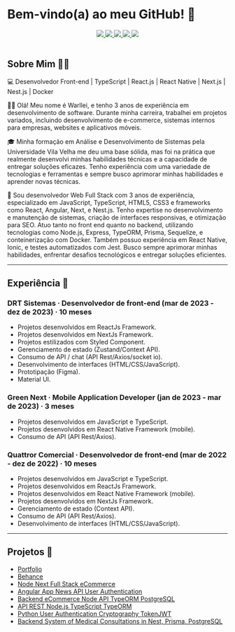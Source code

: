 # Bem-vindo(a) ao meu GitHub! 👋

<div align="center">
  <a href="https://api.whatsapp.com/send?phone=5527997964980&text=Meu%20Whatsapp" target="_blank">
    <img src="https://img.shields.io/badge/-WhatsApp-4B0082?style=for-the-badge&logo=whatsapp&logoColor=white">
  </a>
  <a href="https://www.instagram.com/warlleimartins/" target="_blank">
    <img src="https://img.shields.io/badge/-Instagram-4B0082?style=for-the-badge&logo=instagram&logoColor=white">
  </a>
  <a href="mailto:warlleimartinsdev@outlook.com" target="_blank">
    <img src="https://img.shields.io/badge/-Email-4B0082?style=for-the-badge&logo=microsoft-outlook&logoColor=white">
  </a>
  <a href="https://www.behance.net/warlleimartins" target="_blank">
    <img src="https://img.shields.io/badge/-Behance-4B0082?style=for-the-badge&logo=behance&logoColor=white">
  </a>
  <a href="https://www.linkedin.com/in/warllei-martins-823510153/" target="_blank">
    <img src="https://img.shields.io/badge/-LinkedIn-4B0082?style=for-the-badge&logo=linkedin&logoColor=white">
  </a>
</div>

<br/>

## Sobre Mim 🙋‍♂️

💻 Desenvolvedor Front-end | TypeScript | React.js | React Native | Next.js | Nest.js | Docker

👨‍💻 Olá! Meu nome é Warllei, e tenho 3 anos de experiência em desenvolvimento de software. Durante minha carreira, trabalhei em projetos variados, incluindo desenvolvimento de e-commerce, sistemas internos para empresas, websites e aplicativos móveis.

🎓 Minha formação em Análise e Desenvolvimento de Sistemas pela Universidade Vila Velha me deu uma base sólida, mas foi na prática que realmente desenvolvi minhas habilidades técnicas e a capacidade de entregar soluções eficazes. Tenho experiência com uma variedade de tecnologias e ferramentas e sempre busco aprimorar minhas habilidades e aprender novas técnicas.

🚀 Sou desenvolvedor Web Full Stack com 3 anos de experiência, especializado em JavaScript, TypeScript, HTML5, CSS3 e frameworks como React, Angular, Next, e Nest.js. Tenho expertise no desenvolvimento e manutenção de sistemas, criação de interfaces responsivas, e otimização para SEO. Atuo tanto no front end quanto no backend, utilizando tecnologias como Node.js, Express, TypeORM, Prisma, Sequelize, e conteinerização com Docker. Também possuo experiência em React Native, Ionic, e testes automatizados com Jest. Busco sempre aprimorar minhas habilidades, enfrentar desafios tecnológicos e entregar soluções eficientes.

---

## Experiência 💼

### DRT Sistemas · Desenvolvedor de front-end (mar de 2023 - dez de 2023) · 10 meses
- Projetos desenvolvidos em ReactJs Framework.
- Projetos desenvolvidos em NextJs Framework.
- Projetos estilizados com Styled Component.
- Gerenciamento de estado (Zustand/Context API).
- Consumo de API / chat (API Rest/Axios/socket io).
- Desenvolvimento de interfaces (HTML/CSS/JavaScript).
- Prototipação (Figma).
- Material UI.

### Green Next · Mobile Application Developer (jan de 2023 - mar de 2023) · 3 meses
- Projetos desenvolvidos em JavaScript e TypeScript.
- Projetos desenvolvidos em React Native Framework (mobile).
- Consumo de API (API Rest/Axios).

### Quattror Comercial · Desenvolvedor de front-end (mar de 2022 - dez de 2022) · 10 meses
- Projetos desenvolvidos em JavaScript e TypeScript.
- Projetos desenvolvidos em ReactJs Framework.
- Projetos desenvolvidos em React Native Framework (mobile).
- Projetos desenvolvidos em NextJs Framework.
- Gerenciamento de estado (Context API).
- Consumo de API (API Rest/Axios).
- Desenvolvimento de interfaces (HTML/CSS/JavaScript).

---

## Projetos 📂

- [Portfolio](https://portifoliowarllei.netlify.app/)
- [Behance](https://www.behance.net/warlleimartins)
- [Node Next Full Stack eCommerce](https://github.com/warlleism/node-next-full-stack-ecommerce)
- [Angular App News API User Authentication](https://github.com/warlleism/angular-app-news-api-user-authentication)
- [Backend eCommerce Node API TypeORM PostgreSQL](https://github.com/warlleism/backend-ecommerce-node-api-typeorm-postgresql)
- [API REST Node.js TypeScript TypeORM](https://github.com/warlleism/API-REST-Node.js-TypeScript-TypeORM)
- [Python User Authentication Cryptography TokenJWT](https://github.com/warlleism/python-user-authentication-cryptography-tokenJWT)
- [Backend System of Medical Consultations in Nest, Prisma, PostgreSQL](https://github.com/warlleism/backend-system-of-medical-consultations-in-nest-prisma-postgresql)
